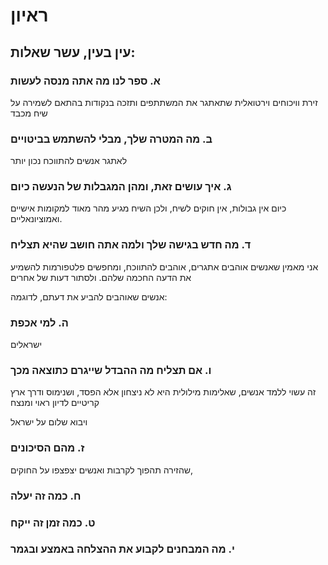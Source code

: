 # ראיון
## עין בעין, עשר שאלות:

### א. ספר לנו מה אתה מנסה לעשות

זירת וויכוחים וירטואלית
שתאתגר את המשתתפים
ותזכה בנקודות בהתאם
לשמירה על שיח מכבד

### ב. מה המטרה שלך, מבלי להשתמש בביטויים

לאתגר אנשים להתווכח נכון יותר

### ג.  איך עושים זאת, ומהן המגבלות של הנעשה כיום
 כיום אין גבולות, אין חוקים לשיח, ולכן השיח מגיע מהר מאוד למקומות אישיים ואמוציונאליים.

### ד. מה חדש בגישה שלך ולמה אתה חושב שהיא תצליח
אני מאמין שאנשים אוהבים אתגרים, אוהבים להתווכח, ומחפשים פלטפורמות להשמיע את הדעה החכמה שלהם. ולסתור דעות של אחרים

אנשים שאוהבים להביע את דעתם, לדוגמה:

### ה. למי אכפת
ישראלים 

### ו. אם תצליח מה ההבדל שייגרם כתוצאה מכך
זה עשוי ללמד אנשים, שאלימות מילולית היא לא ניצחון אלא הפסד, ושנימוס ודרך ארץ קריטיים לדיון ראוי ומנצח

ויבוא שלום על ישראל

### ז. מהם הסיכונים
שהזירה תהפוך לקרבות ואנשים יצפצפו על החוקים,


### ח. כמה זה יעלה

### ט. כמה זמן זה ייקח

### י. מה המבחנים לקבוע את ההצלחה באמצע ובגמר

